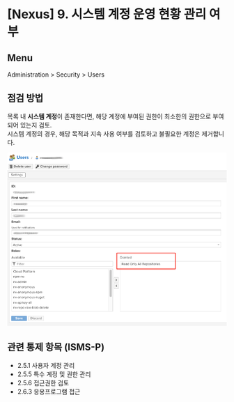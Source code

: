 # [Nexus] 9. 시스템 계정 운영 현황 관리 여부

## Menu 
Administration > Security > Users

## 점검 방법 
목록 내 **시스템 계정**이 존재한다면, 해당 계정에 부여된 권한이 최소한의 권한으로 부여되어 있는지 검토.  
시스템 계정의 경우, 해당 목적과 지속 사용 여부를 검토하고 불필요한 계정은 제거합니다. 

![Service Account Profile](images/service-account-roles.png)


## 관련 통제 항목 (ISMS-P)
- 2.5.1 사용자 계정 관리
- 2.5.5 특수 계정 및 권한 관리
- 2.5.6 접근권한 검토
- 2.6.3 응용프로그램 접근